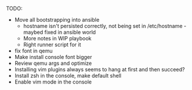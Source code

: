 TODO:

- Move all bootstrapping into ansible
  - hostname isn't persisted correctly, not being set in /etc/hostname - maybed fixed in ansible world
  - More notes in WIP playbook
  - Right runner script for it
- fix font in qemu
- Make install console font bigger
- Review qemu args and optimize
- Installing vim plugins always seems to hang at first and then succeed?
- Install zsh in the console, make default shell
- Enable vim mode in the console
